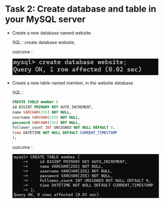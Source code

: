 # Task 2: Create database and table in your MySQL server

- Create a new database named website.

  SQL : create database website;

  outcome :

  ![Task2-1](screenshot/T2_1.png)

- Create a new table named member, in the website database

  SQL :

  ```sql
  CREATE TABLE member (
  id BIGINT PRIMARY KEY AUTO_INCREMENT,
  name VARCHAR(255) NOT NULL,
  username VARCHAR(255) NOT NULL,
  password VARCHAR(255) NOT NULL,
  follower_count INT UNSIGNED NOT NULL DEFAULT 0,
  time DATETIME NOT NULL DEFAULT CURRENT_TIMESTAMP
  );

  ```

  outcome :

  ![Task2-2](screenshot/T2_2.png)
